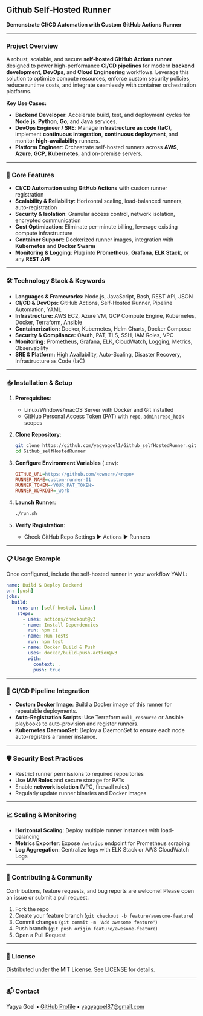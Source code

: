 ## Github Self-Hosted Runner

**Demonstrate CI/CD Automation with Custom GitHub Actions Runner**

---

### Project Overview

A robust, scalable, and secure **self-hosted GitHub Actions runner** designed to power high-performance **CI/CD pipelines** for modern **backend development**, **DevOps**, and **Cloud Engineering** workflows. Leverage this solution to optimize compute resources, enforce custom security policies, reduce runtime costs, and integrate seamlessly with container orchestration platforms.

**Key Use Cases:**

* **Backend Developer**: Accelerate build, test, and deployment cycles for **Node.js**, **Python**, **Go**, and **Java** services.
* **DevOps Engineer / SRE**: Manage **infrastructure as code (IaC)**, implement **continuous integration**, **continuous deployment**, and monitor **high-availability** runners.
* **Platform Engineer**: Orchestrate self-hosted runners across **AWS**, **Azure**, **GCP**, **Kubernetes**, and on-premise servers.

---

### 🔑 Core Features

* **CI/CD Automation** using **GitHub Actions** with custom runner registration
* **Scalability & Reliability**: Horizontal scaling, load-balanced runners, auto-registration
* **Security & Isolation**: Granular access control, network isolation, encrypted communication
* **Cost Optimization**: Eliminate per-minute billing, leverage existing compute infrastructure
* **Container Support**: Dockerized runner images, integration with **Kubernetes** and **Docker Swarm**
* **Monitoring & Logging**: Plug into **Prometheus**, **Grafana**, **ELK Stack**, or any **REST API**

---

### 🛠️ Technology Stack & Keywords

* **Languages & Frameworks:** Node.js, JavaScript, Bash, REST API, JSON
* **CI/CD & DevOps:** GitHub Actions, Self-Hosted Runner, Pipeline Automation, YAML
* **Infrastructure:** AWS EC2, Azure VM, GCP Compute Engine, Kubernetes, Docker, Terraform, Ansible
* **Containerization:** Docker, Kubernetes, Helm Charts, Docker Compose
* **Security & Compliance:** OAuth, PAT, TLS, SSH, IAM Roles, VPC
* **Monitoring:** Prometheus, Grafana, ELK, CloudWatch, Logging, Metrics, Observability
* **SRE & Platform:** High Availability, Auto-Scaling, Disaster Recovery, Infrastructure as Code (IaC)

---

### 📥 Installation & Setup

1. **Prerequisites**:

   * Linux/Windows/macOS Server with Docker and Git installed
   * GitHub Personal Access Token (PAT) with `repo`, `admin:repo_hook` scopes

2. **Clone Repository**:

   ```bash
   git clone https://github.com/yagyagoel1/Github_selfHostedRunner.git
   cd Github_selfHostedRunner
   ```

3. **Configure Environment Variables** (.env):

   ```ini
   GITHUB_URL=https://github.com/<owner>/<repo>
   RUNNER_NAME=custom-runner-01
   RUNNER_TOKEN=<YOUR_PAT_TOKEN>
   RUNNER_WORKDIR=_work
   ```

4. **Launch Runner**:

   ```bash
   ./run.sh
   ```

5. **Verify Registration**:

   * Check GitHub Repo Settings ▶ Actions ▶ Runners

---

### 📋 Usage Example

Once configured, include the self-hosted runner in your workflow YAML:

```yaml
name: Build & Deploy Backend
on: [push]
jobs:
  build:
    runs-on: [self-hosted, linux]
    steps:
      - uses: actions/checkout@v3
      - name: Install Dependencies
        run: npm ci
      - name: Run Tests
        run: npm test
      - name: Docker Build & Push
        uses: docker/build-push-action@v3
        with:
          context: .
          push: true
```

---

### 🚥 CI/CD Pipeline Integration

* **Custom Docker Image**: Build a Docker image of this runner for repeatable deployments.
* **Auto-Registration Scripts**: Use Terraform `null_resource` or Ansible playbooks to auto-provision and register runners.
* **Kubernetes DaemonSet**: Deploy a DaemonSet to ensure each node auto-registers a runner instance.

---

### 🛡️ Security Best Practices

* Restrict runner permissions to required repositories
* Use **IAM Roles** and secure storage for PATs
* Enable **network isolation** (VPC, firewall rules)
* Regularly update runner binaries and Docker images

---

### 📈 Scaling & Monitoring

* **Horizontal Scaling**: Deploy multiple runner instances with load-balancing
* **Metrics Exporter**: Expose `/metrics` endpoint for Prometheus scraping
* **Log Aggregation**: Centralize logs with ELK Stack or AWS CloudWatch Logs

---

### 🤝 Contributing & Community

Contributions, feature requests, and bug reports are welcome! Please open an issue or submit a pull request.

1. Fork the repo
2. Create your feature branch (`git checkout -b feature/awesome-feature`)
3. Commit changes (`git commit -m 'Add awesome feature'`)
4. Push branch (`git push origin feature/awesome-feature`)
5. Open a Pull Request

---

### 📄 License

Distributed under the MIT License. See [LICENSE](LICENSE) for details.

---

### 📬 Contact

Yagya Goel • [GitHub Profile](https://github.com/yagyagoel1) • [yagyagoel87@gmail.com](mailto:yagyagoel87@gmail.com)
